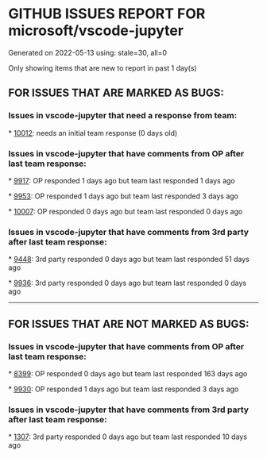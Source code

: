 
# GITHUB ISSUES REPORT FOR microsoft/vscode-jupyter


Generated on 2022-05-13 using: stale=30, all=0


Only showing items that are new to report in past 1 day(s)


## FOR ISSUES THAT ARE MARKED AS BUGS:


### Issues in vscode-jupyter that need a response from team:


\* [10012](https://github.com/microsoft/vscode-jupyter/issues/10012 "Cannot open Data Viewer in debug mode [UriError]"): needs an initial team response (0 days old)

### Issues in vscode-jupyter that have comments from OP after last team response:


\* [9917](https://github.com/microsoft/vscode-jupyter/issues/9917 "command not found when I try execute shell script in jupyter cell"): OP responded 1 days ago but team last responded 1 days ago

\* [9953](https://github.com/microsoft/vscode-jupyter/issues/9953 "Installing additional python packages in running container is no longer recognised by vscode jupyter"): OP responded 1 days ago but team last responded 3 days ago

\* [10007](https://github.com/microsoft/vscode-jupyter/issues/10007 "View in Data Viewer No Longer Working"): OP responded 0 days ago but team last responded 0 days ago

### Issues in vscode-jupyter that have comments from 3rd party after last team response:


\* [9448](https://github.com/microsoft/vscode-jupyter/issues/9448 "Notebook outline should only list the title, not all the markdown contents"): 3rd party responded 0 days ago but team last responded 51 days ago

\* [9936](https://github.com/microsoft/vscode-jupyter/issues/9936 "Window Freezes when typing in Interactive Python Console"): 3rd party responded 0 days ago but team last responded 0 days ago

---

## FOR ISSUES THAT ARE NOT MARKED AS BUGS:


### Issues in vscode-jupyter that have comments from OP after last team response:


\* [8399](https://github.com/microsoft/vscode-jupyter/issues/8399 "Adding pre-defined HTML boxes as in Jupyter Notebook."): OP responded 0 days ago but team last responded 163 days ago

\* [9930](https://github.com/microsoft/vscode-jupyter/issues/9930 "[interactive-window] &quot;Create Interactive Window&quot; command does not open in the current work directory"): OP responded 1 days ago but team last responded 3 days ago

### Issues in vscode-jupyter that have comments from 3rd party after last team response:


\* [1307](https://github.com/microsoft/vscode-jupyter/issues/1307 "Contextual help"): 3rd party responded 0 days ago but team last responded 10 days ago
